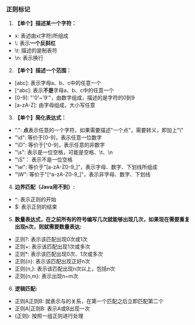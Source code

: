 ### 正则标记

1. **【单个】描述某一个字符：**
  - x: 表述由x(字符)所组成
  - \\: 表示**一个反斜杠**
  - \t: 描述的是制表符
  - \n: 表示换行
2. **【单个】描述一个范围：**
  - \[abc\]: 表示字母a、b、c中的任意一个
  - \[^abc\]: 表示**不是**字母a、b、c中的任意一个
  - \[0-9\]: "'0'~'9'"，由数字组成，描述的是字符的0到9
  - \[a-zA-Z\]: 由字母组成，大小写任意
3. **【单个】简化表达式：**
  - ".": **点**表示任意的一个字符，如果需要描述"一个点"，需要转义，即加上"\\"
  - "\d": 等价于[0-9]，表示任意一位数字
  - "\D": 等价于[^0-9]，表示任意的非数字
  - "\s": 表示是一位空格，可能是空格、\t、\n
  - "\S"： 表示不是一位空格
  - "\w": 等价于"\[a-zA-Z0-9_\]"，表示字母、数字、下划线所组成
  - "\W": 等价于"\[^a-zA-Z0-9_\]"，表示非字母、数字、下划线
4. **边界匹配（Java用不到）:**
  - ^: 表示正则的开始
  - $: 表示正则的结束
5. **数量表达式，在之前所有的符号编写几次就能够出现几次，如果现在需要重复出现n次，则就需要数量表达:**
  - 正则?: 表示该匹配出现0次或1次
  - 正则+: 表示该匹配出现1次或多次
  - 正则*: 表示该匹配出现0次、1次或多次
  - 正则{n}: 表示该匹配出现正好n次
  - 正则{n,}: 表示该匹配出现n次以上，包括n次
  - 正则{n,m}: 表示出现n~m次
6. **逻辑匹配:**
  - 正则A正则B: 就表示与的关系，在第一个匹配之后立即匹配第二个
  - 正则A|正则B: 表示A或B出现一次
  - (正则): 按照一组正则进行处理

